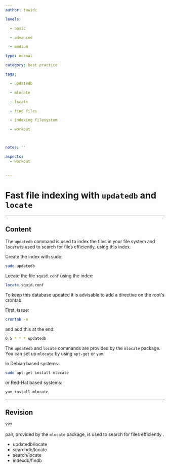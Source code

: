 ```yaml
---
author: tuwidc

levels:

  - basic

  - advanced

  - medium

type: normal

category: best practice

tags:

  - updatedb

  - mlocate

  - locate

  - find files

  - indexing filesystem

  - workout



notes: ''

aspects:
  - workout


---
```


# Fast file indexing with `updatedb` and `locate`

---
## Content

The `updatedb` command is used to index the files in your file system and `locate` is used to search for files efficiently, using this index.

Create the index with sudo:
```bash
sudo updatedb
```

Locate the file `squid.conf` using the index:
```bash
locate squid.conf 
``` 

To keep this database updated it is advisable to add a directive on the root's crontab.

First, issue:
```bash
crontab -e
```
and add this at the end:
```bash
0 5 * * * updatedb
```

The `updatedb` and `locate` commands are provided by the `mlocate` package. You can set up `mlocate` by using `apt-get` or `yum`.

In Debian based systems:
```bash
sudo apt-get install mlocate
```  
or Red-Hat based systems:
```bash
yum install mlocate
```

---
## Revision

??? 

pair, provided by the `mlocate` package, is used to search for files efficiently .


* updatedb/locate
* searchdb/locate
* search/locate
* indexdb/findb

 
 

